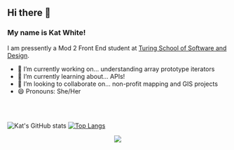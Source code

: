 ## Hi there 👋

### My name is Kat White! 

I am pressently a Mod 2 Front End student at [Turing School of Software and Design](https://github.com/turingschool). 


- 🔭 I’m currently working on... understanding array prototype iterators
- 🌱 I’m currently learning about... APIs!
- 👯 I’m looking to collaborate on... non-profit mapping and GIS projects
- 😄 Pronouns: She/Her
<!-- - 🤔 I’m looking for help with ... -->
<!-- - 💬 Ask me about ...
- 📫 How to reach me: ... -->
<!-- - ⚡ Fun fact: 
 -->
<br>
<br>

 ![Kat's GitHub stats](https://github-readme-stats.vercel.app/api?username=k-atwhite&show_icons=true)
 [![Top Langs](https://github-readme-stats.vercel.app/api/top-langs/?username=k-atwhite)](https://github.com/k-atwhite/github-readme-stats)


<!-- 
<a href="https://github.com/k-atwhite/github-readme-stats">
  <img align="center" src="https://github-readme-stats.vercel.app/api?username=k-atwhite&show_icons=true&theme=onedark" />
</a>
<a href="https://github.com/k-atwhite/convoychat">
  <img align="center" src="https://github-readme-stats.vercel.app/api/top-langs/?username=k-atwhite&layout=compact)](https://github.com/k-atwhite/github-readme-stats" />
</a>
 -->
 
<p align="center"> 
  <img src="https://komarev.com/ghpvc/?username=k-atwhite&color=1f5936" />
</p>
